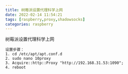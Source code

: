 ```yaml
---
title: 树莓派设置代理科学上网
date: 2022-02-14 11:54:21
tags: [raspberry,proxy,shadowsocks]
categories: raspberry
---
```


树莓派设置代理科学上网

<!--more-->

    设置步骤：
    1. cd /etc/apt/apt.conf.d
    2. sudo nano 10proxy
    3. Acquire::http::Proxy "http://192.168.31.53:1090";
    4. reboot
